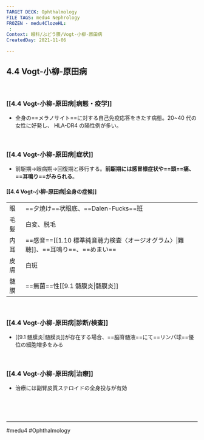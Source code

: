 ```yaml
---
TARGET DECK: Ophthalmology
FILE TAGS: medu4 Nephrology
FROZEN - medu4ClozeHL:
 : 
Context: 眼科/ぶどう膜/Vogt-小柳-原田病
CreatedDay: 2021-11-06

---
```


## 4.4 Vogt-小柳-原田病

<br>

### [[4.4 Vogt-小柳-原田病|病態・疫学]]
* 全身の==メラノサイト==に対する自己免疫応答をきたす病態。20~40 代の女性に好発し、 HLA-DR4 の陽性例が多い。
<!--ID: 1636198864437-->


<br>

### [[4.4 Vogt-小柳-原田病|症状]]
* 前駆期→眼病期→回復期と移行する。**前駆期には感冒様症状や==頭==痛、==耳鳴り==がみられる**。
<!--ID: 1636198864443-->


#### [[4.4 Vogt-小柳-原田病|全身の症候]]
| | |
|---|---|
|眼|==夕焼け==状眼底、==Dalen-Fucks==班|
|毛髪|白変、脱毛|
|内耳|==感音==[[1.10 標準純音聴力検査〈オージオグラム〉\|難聴]]、==耳鳴り==、==めまい==|
|皮膚|白斑|
|髄膜|==無菌==性[[9.1 髄膜炎\|髄膜炎]]|
 
<!--ID: 1636198864449-->


<br>

### [[4.4 Vogt-小柳-原田病|診断/検査]]
* [[9.1 髄膜炎|髄膜炎]]が存在する場合、==脳脊髄液==にて==リンパ球==優位の細胞増多をみる
<!--ID: 1636198864456-->


<br>

### [[4.4 Vogt-小柳-原田病|治療]]
* 治療には副腎皮質ステロイドの全身投与が有効

<br><br><br>

---
#medu4 #Ophthalmology 
